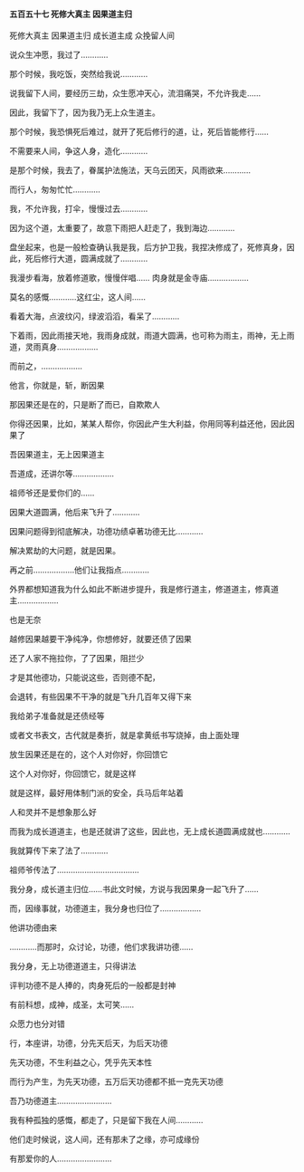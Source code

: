 #### 五百五十七 死修大真主 因果道主归

死修大真主
因果道主归
成长道主成
众挽留人间

说众生冲愿，我过了…………

那个时候，我吃饭，突然给我说…………

说我留下人间，要经历三劫，众生愿冲天心，流泪痛哭，不允许我走……

因此，我留下了，因为我乃无上众生道主。

那个时候，我恐惧死后难过，就开了死后修行的道，让，死后皆能修行……

不需要来人间，争这人身，造化…………

是那个时候，我去了，眷属护法施法，天乌云团天，风雨欲来…………

而行人，匆匆忙忙…………

我，不允许我，打伞，慢慢过去…………

因为这个道，太重要了，故意下雨把人赶走了，我到海边…………

盘坐起来，也是一般检查确认我是我，后方护卫我，我捏决修成了，死修真身，因此，死后修行大道，圆满成就了…………

我漫步看海，放着修道歌，慢慢伴唱……
肉身就是金寺庙………………

莫名的感慨…………这红尘，这人间……

看着大海，点波纹闪，绿波滔滔，看呆了…………


下着雨，因此雨接天地，我雨身成就，雨道大圆满，也可称为雨主，雨神，无上雨道，灵雨真身………………

而前之，………………


他言，你就是，斩，断因果

那因果还是在的，只是断了而已，自欺欺人

你得还因果，比如，某某人帮你，你因此产生大利益，你用同等利益还他，因此因果了

吾因果道主，无上因果道主

吾道成，还讲尔等………………

祖师爷还是爱你们的……

因果大道圆满，他后来飞升了…………

因果问题得到彻底解决，功德功绩卓著功德无比…………

解决累劫的大问题，就是因果。

再之前………………他们让我指点…………

外界都想知道我为什么如此不断进步提升，我是修行道主，修道道主，修真道主………………

也是无奈

越修因果越要干净纯净，你想修好，就要还债了因果

还了人家不拖拉你，了了因果，阻拦少

才是其他德功，只能说这些，否则德不配，

会退转，有些因果不干净的就是飞升几百年又得下来

我给弟子准备就是还债经等

或者文书表文，古代就是奏折，就是拿黄纸书写烧掉，由上面处理

放生因果还是在的，这个人对你好，你回馈它

这个人对你好，你回馈它，就是这样

就是这样，最好用体制门派的安全，兵马后年站着

人和灵并不是想象那么好


而我为成长道道主，也是还就讲了这些，因此也，无上成长道圆满成就也…………

我就算传下来了法了…………

祖师爷传法了………………………………


我分身，成长道主归位……书此文时候，方说与我因果身一起飞升了……

而，因缘事就，功德道主，我分身也归位了………………

他讲功德由来


…………而那时，众讨论，功德，他们求我讲功德……

我分身，无上功德道道主，只得讲法

评判功德不是人捧的，肉身死后的一般都是封神

有前科想，成神，成圣，太可笑……

众愿力也分对错

行，本座讲，功德，分先天后天，为后天功德

先天功德，不生利益之心，凭乎先天本性

而行为产生，为先天功德，五万后天功德都不抵一克先天功德


吾乃功德道主……………………

我有种孤独的感慨，都走了，只是留下我在人间…………

他们走时候说，这人间，还有那未了之缘，亦可成缘份

有那爱你的人……………………